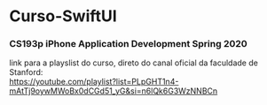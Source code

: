 # Curso-SwiftUI
### CS193p iPhone Application Development Spring 2020
link para a playslist do curso, direto do canal oficial da faculdade de Stanford:
<br/>
https://youtube.com/playlist?list=PLpGHT1n4-mAtTj9oywMWoBx0dCGd51_yG&si=n6lQk6G3WzNNBCn
